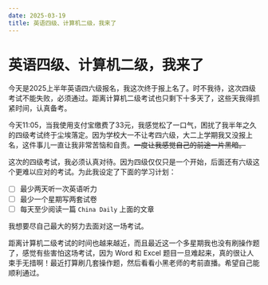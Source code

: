 ```yaml
---
date: 2025-03-19
title: 英语四级、计算机二级，我来了
---
```


# 英语四级、计算机二级，我来了

今天是2025上半年英语四六级报名，我这次终于报上名了。时不我待，这次四级考试不能失败，必须通过。距离计算机二级考试也只剩下十多天了，这些天我得抓紧时间，认真备考。

<!-- more -->

今天11:05，当我使用支付宝缴费了33元，我感觉松了一口气，困扰了我半年之久的四级考试终于尘埃落定。因为学校大一不让考四六级，大二上学期我又没报上名，这件事儿一直让我非常苦恼和自责。~~一度让我感觉自己的前途一片黑暗。~~

这次的四级考试，我必须认真对待。因为四级仅仅只是一个开始，后面还有六级这个更难以应对的考试。为此我设定了下面的学习计划：

- [ ] 最少两天听一次英语听力
- [ ] 最少一个星期写两套试卷
- [ ] 每天至少阅读一篇 `China Daily` 上面的文章

我想要尽自己最大的努力去面对这一场考试。

距离计算机二级考试的时间也越来越近，而且最近这一个多星期我也没有刷操作题了，感觉有些害怕这场考试，因为 Word 和 Excel 题目一旦难起来，真的很让人束手无措啊！最近打算刷几套操作题，然后看看小黑老师的考前直播。希望自己能顺利通过。